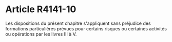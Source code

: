 # Article R4141-10

  
Les dispositions du présent chapitre s'appliquent sans préjudice des formations particulières prévues pour certains risques ou certaines activités ou opérations par les livres III à V.
